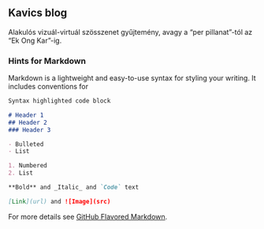 ## Kavics blog
Alakulós vizuál-virtuál szösszenet gyűjtemény, avagy a “per pillanat”-tól az “Ek Ong Kar”-ig.

### Hints for Markdown

Markdown is a lightweight and easy-to-use syntax for styling your writing. It includes conventions for

```markdown
Syntax highlighted code block

# Header 1
## Header 2
### Header 3

- Bulleted
- List

1. Numbered
2. List

**Bold** and _Italic_ and `Code` text

[Link](url) and ![Image](src)
```

For more details see [GitHub Flavored Markdown](https://guides.github.com/features/mastering-markdown/).
